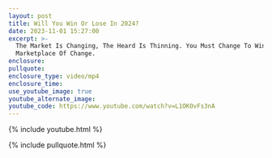 ```yaml
---
layout: post
title: Will You Win Or Lose In 2024?
date: 2023-11-01 15:27:00
excerpt: >-
  The Market Is Changing, The Heard Is Thinning. You Must Change To Win In A
  Marketplace Of Change.
enclosure:
pullquote:
enclosure_type: video/mp4
enclosure_time:
use_youtube_image: true
youtube_alternate_image:
youtube_code: https://www.youtube.com/watch?v=L1OKOvFs3nA
---
```

{% include youtube.html %}

{% include pullquote.html %}
